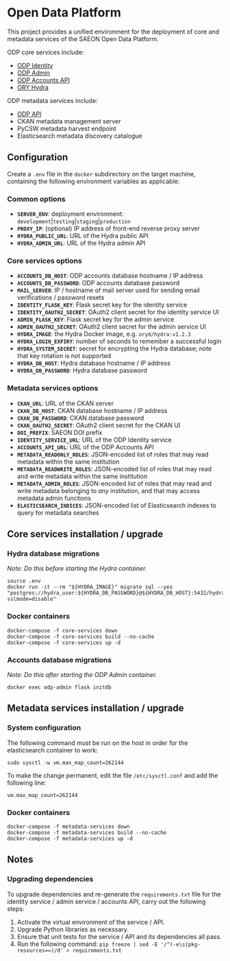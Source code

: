 # Open Data Platform

This project provides a unified environment for the deployment of core and metadata
services of the SAEON Open Data Platform.

ODP core services include:
- [ODP Identity](https://github.com/SAEONData/ODP-Identity)
- [ODP Admin](https://github.com/SAEONData/ODP-Admin)
- [ODP Accounts API](https://github.com/SAEONData/ODP-AccountsAPI)
- [ORY Hydra](https://www.ory.sh/docs/hydra/)

ODP metadata services include:
- [ODP API](https://github.com/SAEONData/ODP-API)
- CKAN metadata management server
- PyCSW metadata harvest endpoint
- Elasticsearch metadata discovery catalogue

## Configuration

Create a `.env` file in the `docker` subdirectory on the target machine,
containing the following environment variables as applicable:

### Common options
- **`SERVER_ENV`**: deployment environment: `development`|`testing`|`staging`|`production`
- **`PROXY_IP`**: (optional) IP address of front-end reverse proxy server
- **`HYDRA_PUBLIC_URL`**: URL of the Hydra public API
- **`HYDRA_ADMIN_URL`**: URL of the Hydra admin API

### Core services options
- **`ACCOUNTS_DB_HOST`**: ODP accounts database hostname / IP address
- **`ACCOUNTS_DB_PASSWORD`**: ODP accounts database password
- **`MAIL_SERVER`**: IP / hostname of mail server used for sending email verifications / password resets
- **`IDENTITY_FLASK_KEY`**: Flask secret key for the identity service
- **`IDENTITY_OAUTH2_SECRET`**: OAuth2 client secret for the identity service UI
- **`ADMIN_FLASK_KEY`**: Flask secret key for the admin service
- **`ADMIN_OAUTH2_SECRET`**: OAuth2 client secret for the admin service UI
- **`HYDRA_IMAGE`**: the Hydra Docker image, e.g. `oryd/hydra:v1.2.3`
- **`HYDRA_LOGIN_EXPIRY`**: number of seconds to remember a successful login
- **`HYDRA_SYSTEM_SECRET`**: secret for encrypting the Hydra database; note that key rotation is not supported
- **`HYDRA_DB_HOST`**: Hydra database hostname / IP address
- **`HYDRA_DB_PASSWORD`**: Hydra database password

### Metadata services options
- **`CKAN_URL`**: URL of the CKAN server
- **`CKAN_DB_HOST`**: CKAN database hostname / IP address
- **`CKAN_DB_PASSWORD`**: CKAN database password
- **`CKAN_OAUTH2_SECRET`**: OAuth2 client secret for the CKAN UI
- **`DOI_PREFIX`**: SAEON DOI prefix
- **`IDENTITY_SERVICE_URL`**: URL of the ODP Identity service
- **`ACCOUNTS_API_URL`**: URL of the ODP Accounts API
- **`METADATA_READONLY_ROLES`**: JSON-encoded list of roles that may read metadata within the same institution
- **`METADATA_READWRITE_ROLES`**: JSON-encoded list of roles that may read and write metadata within the same institution
- **`METADATA_ADMIN_ROLES`**: JSON-encoded list of roles that may read and write metadata belonging to _any_ institution,
and that may access metadata admin functions
- **`ELASTICSEARCH_INDICES`**: JSON-encoded list of Elasticsearch indexes to query for metadata searches

## Core services installation / upgrade

### Hydra database migrations

_Note: Do this before starting the Hydra container._

    source .env
    docker run -it --rm "${HYDRA_IMAGE}" migrate sql --yes "postgres://hydra_user:${HYDRA_DB_PASSWORD}@${HYDRA_DB_HOST}:5432/hydra_db?sslmode=disable"

### Docker containers

    docker-compose -f core-services down
    docker-compose -f core-services build --no-cache
    docker-compose -f core-services up -d

### Accounts database migrations

_Note: Do this after starting the ODP Admin container._

    docker exec odp-admin flask initdb

## Metadata services installation / upgrade

### System configuration

The following command must be run on the host in order for the elasticsearch container to work:

    sudo sysctl -w vm.max_map_count=262144

To make the change permanent, edit the file `/etc/sysctl.conf` and add the following line:

    vm.max_map_count=262144

### Docker containers

    docker-compose -f metadata-services down
    docker-compose -f metadata-services build --no-cache
    docker-compose -f metadata-services up -d

## Notes

### Upgrading dependencies

To upgrade dependencies and re-generate the `requirements.txt` file for the identity service /
admin service / accounts API, carry out the following steps:

1. Activate the virtual environment of the service / API.
1. Upgrade Python libraries as necessary.
1. Ensure that unit tests for the service / API and its dependencies all pass.
1. Run the following command:
`pip freeze | sed -E '/^(-e\s|pkg-resources==)/d' > requirements.txt`
